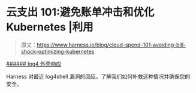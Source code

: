 # 云支出 101:避免账单冲击和优化 Kubernetes |利用

> 原文：<https://www.harness.io/blog/cloud-spend-101-avoiding-bill-shock-optimizing-kubernetes>

 [###### log4 外壳响应](/blog/log4shell-response) 

Harness 对最近 log4shell 漏洞的回应。了解我们如何补救这种情况并确保您的安全。